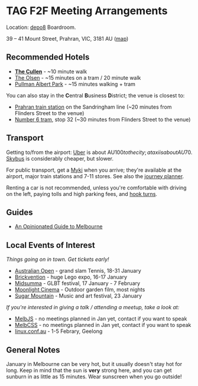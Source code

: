 # TAG F2F Meeting Arrangements

Location: [depo8](http://depo8.com) Boardroom.

39 – 41 Mount Street, Prahran, VIC, 3181 AU ([map](https://goo.gl/maps/fau26mMi3cA2))

## Recommended Hotels

* **[The Cullen](http://www.artserieshotels.com.au/cullen/)** - ~10 minute walk
* [The Olsen](http://www.artserieshotels.com.au/olsen/) - ~15 minutes on a tram / 20 minute walk
* [Pullman Albert Park](http://www.pullmanhotels.com/gb/hotel-8788-pullman-melbourne-albert-park/index.shtml) - ~15 minutes walking + tram

You can also stay in the **C**entral **B**usiness **D**istrict; the venue is closest to:

* [Prahran train station](http://www.metrotrains.com.au/stations/prahran/) on the Sandringham line (~20 minutes from Flinders Street to the venue) 
* [Number 6 tram](http://www.yarratrams.com.au/using-trams/route-guides/route-6/), stop 32 (~30 minutes from Flinders Street to the venue)

## Transport

Getting to/from the airport: [Uber](https://www.uber.com) is about AU$100 to the city; a taxi is about AU$70. [Skybus](https://www.skybus.com.au) is considerably cheaper, but slower.

For public transport, get a [Myki](http://ptv.vic.gov.au/tickets/myki) when you arrive; they're available at the airport, major train stations and 7-11 stores. See also the [journey planner](https://ptv.vic.gov.au/journey).

Renting a car is not recommended, unless you're comfortable with driving on the left, paying tolls and high parking fees, and [hook turns](https://en.wikipedia.org/wiki/Hook_turn).

## Guides

* [An Opinionated Guide to Melbourne](https://www.mnot.net/guides/melbourne/)


## Local Events of Interest

_Things going on in town. Get tickets early!_

* [Australian Open](http://www.ausopen.com) - grand slam Tennis, 18-31 January
* [Brickvention](http://www.brickventures.org.au) - huge Lego expo, 16-17 January
* [Midsumma](https://midsumma.org.au) - GLBT festival, 17 January - 7 February
* [Moonlight Cinema](https://www.moonlight.com.au/melbourne/) - Outdoor garden film, most nights
* [Sugar Mountain](http://sugarmountainfestival.com/) - Music and art festival, 23 January

_If you're interested in giving a talk / attending a meetup, take a look at:_

* [MelbJS](http://melbjs.com) - no meetings planned in Jan yet, contact if you want to speak
* [MelbCSS](http://www.meetup.com/MelbCSS/) - no meetings planned in Jan yet, contact if you want to speak
* [linux.conf.au](https://linux.conf.au) - 1-5 Febrary, Geelong


## General Notes

January in Melbourne can be very hot, but it usually doesn't stay hot for long. Keep in mind that
the sun is **very** strong here, and you can get sunburn in as little as 15 minutes. Wear sunscreen
when you go outside!
